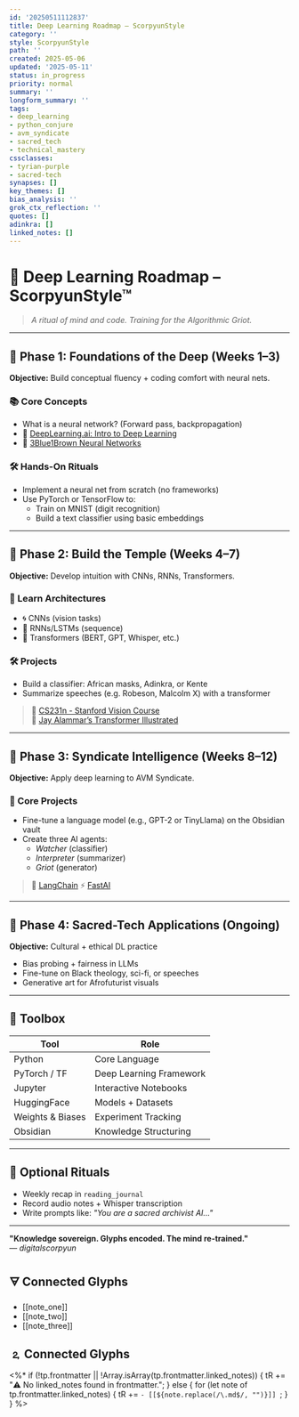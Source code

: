 ```yaml
---
id: '20250511112837'
title: Deep Learning Roadmap – ScorpyunStyle
category: ''
style: ScorpyunStyle
path: ''
created: 2025-05-06
updated: '2025-05-11'
status: in_progress
priority: normal
summary: ''
longform_summary: ''
tags:
- deep_learning
- python_conjure
- avm_syndicate
- sacred_tech
- technical_mastery
cssclasses:
- tyrian-purple
- sacred-tech
synapses: []
key_themes: []
bias_analysis: ''
grok_ctx_reflection: ''
quotes: []
adinkra: []
linked_notes: []
---
```



# 🧠 Deep Learning Roadmap – ScorpyunStyle™

> *A ritual of mind and code. Training for the Algorithmic Griot.*

---

## 🔰 Phase 1: Foundations of the Deep (Weeks 1–3)

**Objective:** Build conceptual fluency + coding comfort with neural nets.

### 📚 Core Concepts
- What is a neural network? (Forward pass, backpropagation)
- 🧠 [DeepLearning.ai: Intro to Deep Learning](https://www.deeplearning.ai/programs/)
- 🧠 [3Blue1Brown Neural Networks](https://www.youtube.com/watch?v=aircAruvnKk)

### 🛠️ Hands-On Rituals
- Implement a neural net from scratch (no frameworks)
- Use PyTorch or TensorFlow to:
  - Train on MNIST (digit recognition)
  - Build a text classifier using basic embeddings

---

## 🧱 Phase 2: Build the Temple (Weeks 4–7)

**Objective:** Develop intuition with CNNs, RNNs, Transformers.

### 🧠 Learn Architectures
- 🌀 CNNs (vision tasks)
- 🔁 RNNs/LSTMs (sequence)
- 🔮 Transformers (BERT, GPT, Whisper, etc.)

### 🛠️ Projects
- Build a classifier: African masks, Adinkra, or Kente
- Summarize speeches (e.g. Robeson, Malcolm X) with a transformer

> 📘 [CS231n - Stanford Vision Course](http://cs231n.stanford.edu/)  
> 📘 [Jay Alammar’s Transformer Illustrated](https://jalammar.github.io/illustrated-transformer/)

---

## 🧠 Phase 3: Syndicate Intelligence (Weeks 8–12)

**Objective:** Apply deep learning to AVM Syndicate.

### 🧰 Core Projects
- Fine-tune a language model (e.g., GPT-2 or TinyLlama) on the Obsidian vault
- Create three AI agents:
  - *Watcher* (classifier)
  - *Interpreter* (summarizer)
  - *Griot* (generator)

> 🤖 [LangChain](https://python.langchain.com/)
> ⚡ [FastAI](https://course.fast.ai/)

---

## 🧿 Phase 4: Sacred-Tech Applications (Ongoing)

**Objective:** Cultural + ethical DL practice

- Bias probing + fairness in LLMs
- Fine-tune on Black theology, sci-fi, or speeches
- Generative art for Afrofuturist visuals

---

## 🧰 Toolbox

| Tool               | Role                        |
|--------------------|-----------------------------|
| Python             | Core Language               |
| PyTorch / TF       | Deep Learning Framework     |
| Jupyter            | Interactive Notebooks       |
| HuggingFace        | Models + Datasets           |
| Weights & Biases   | Experiment Tracking         |
| Obsidian           | Knowledge Structuring       |

---

## 🔁 Optional Rituals

- Weekly recap in `reading_journal`
- Record audio notes + Whisper transcription
- Write prompts like: *"You are a sacred archivist AI..."*

---

**"Knowledge sovereign. Glyphs encoded. The mind re-trained."**  
— *digitalscorpyun*

## 🜃 Connected Glyphs
- [[note_one]]
- [[note_two]]
- [[note_three]]
## 🄃 Connected Glyphs

<%*
if (!tp.frontmatter || !Array.isArray(tp.frontmatter.linked_notes)) {
  tR += "⚠️ No linked_notes found in frontmatter.";
} else {
  for (let note of tp.frontmatter.linked_notes) {
    tR += `- [[${note.replace(/\.md$/, "")}]]
`;
  }
}
%>
